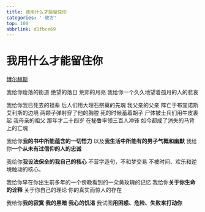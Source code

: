 ```yaml
---
title: 我用什么才能留住你
categories: '-彼方'
top: 100
abbrlink: d1fbce69
---
```

# 我用什么才能留住你

[博尔赫斯](https://zh.wikipedia.org/wiki/%E8%B1%AA%E5%B0%94%E8%B5%AB%C2%B7%E8%B7%AF%E6%98%93%E6%96%AF%C2%B7%E5%8D%9A%E5%B0%94%E8%B5%AB%E6%96%AF)

我给你瘦落的街道
绝望的落日
荒郊的月亮
我给你一个久久地望着孤月的人的悲哀

我给你我已死去的祖辈
后人们用大理石祭奠的先魂
我父亲的父亲
阵亡于布宜诺斯艾利斯的边境
两颗子弹射穿了他的胸膛
死的时候蓄着胡子
尸体被士兵们用牛皮裹起
我母亲的祖父
那年才二十四岁
在秘鲁率领三百人冲锋
如今都成了消失的马背上的亡魂

我给你**我的书中所能蕴含的一切悟力**
以及**我生活中所能有的男子气概和幽默**
我给你**一个从未有过信仰的人的忠诚**

我给你**我设法保全的我自己的核心**
不营字造句，不和梦交易
不被时间、欢乐和逆境触动的核心。

我给你早在你出生前多年的一个傍晚看到的一朵黄玫瑰的记忆
我给你**关于你生命的诠释**
关于你自己的理论
你的真实而惊人的存在

我给你**我的寂寞**
**我的黑暗**
**我心的饥渴**
我试图**用困惑、危险、失败来打动你**

